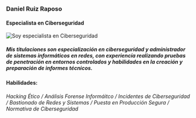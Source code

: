 ### Daniel Ruiz Raposo
#### Especialista en Ciberseguridad
![Soy especialista en Ciberseguridad](https://github.com/raghavk16/raghavk16/blob/master/coderman.gif?raw=true)

##### Mis titulaciones son especialización en ciberseguridad y administrador de sistemas informáticos en redes, con experiencía realizando pruebas de penetración en entornos controlados y habilidades en la creación y preparación de informes técnicos.

#### Habilidades:
###### Hacking Ético / Análisis Forense Informáitco / Incidentes de Ciberseguridad / Bastionado de Redes y Sistemas / Puesta en Producción Segura / Normativa de Ciberseguridad
